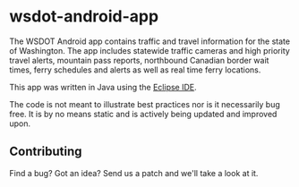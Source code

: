 wsdot-android-app
=================

The WSDOT Android app contains traffic and travel information for the state of
Washington. The app includes statewide traffic cameras and high priority travel
alerts, mountain pass reports, northbound Canadian border wait times, ferry
schedules and alerts as well as real time ferry locations.

This app was written in Java using the <a href="http://www.eclipse.org/">Eclipse IDE</a>.

The code is not meant to illustrate best practices nor is it necessarily bug
free. It is by no means static and is actively being updated and improved upon.

Contributing
------------

Find a bug? Got an idea? Send us a patch and we'll take a look at it.

